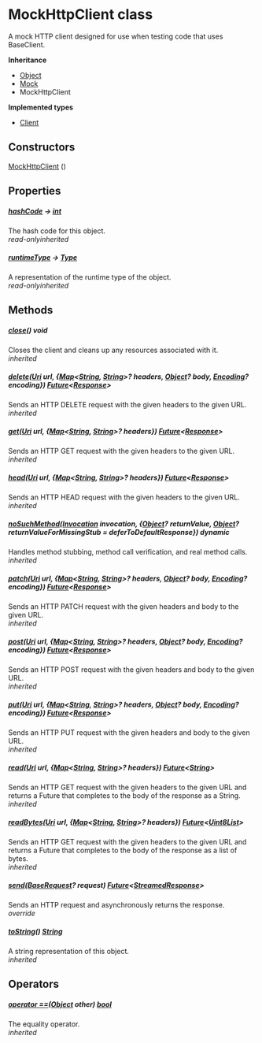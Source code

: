 


# MockHttpClient class









<p>A mock HTTP client designed for use when testing code that uses BaseClient.</p>



**Inheritance**

- [Object](https://api.flutter.dev/flutter/dart-core/Object-class.html)
- [Mock](https://pub.dev/documentation/mockito/5.4.0/mockito/Mock-class.html)
- MockHttpClient

**Implemented types**

- [Client](https://pub.dev/documentation/http/0.13.6/http/Client-class.html)







## Constructors

[MockHttpClient](../services_graphql_config/MockHttpClient/MockHttpClient.md) ()

   


## Properties

##### [hashCode](https://pub.dev/documentation/mockito/5.4.0/mockito/Mock/hashCode.html) &#8594; [int](https://api.flutter.dev/flutter/dart-core/int-class.html)



The hash code for this object.  
_<span class="feature">read-only</span><span class="feature">inherited</span>_



##### [runtimeType](https://api.flutter.dev/flutter/dart-core/Object/runtimeType.html) &#8594; [Type](https://api.flutter.dev/flutter/dart-core/Type-class.html)



A representation of the runtime type of the object.  
_<span class="feature">read-only</span><span class="feature">inherited</span>_





## Methods

##### [close](https://pub.dev/documentation/http/0.13.6/http/Client/close.html)() void



Closes the client and cleans up any resources associated with it.  
_<span class="feature">inherited</span>_



##### [delete](https://pub.dev/documentation/http/0.13.6/http/Client/delete.html)([Uri](https://api.flutter.dev/flutter/dart-core/Uri-class.html) url, {[Map](https://api.flutter.dev/flutter/dart-core/Map-class.html)&lt;[String](https://api.flutter.dev/flutter/dart-core/String-class.html), [String](https://api.flutter.dev/flutter/dart-core/String-class.html)>? headers, [Object](https://api.flutter.dev/flutter/dart-core/Object-class.html)? body, [Encoding](https://api.flutter.dev/flutter/dart-convert/Encoding-class.html)? encoding}) [Future](https://api.flutter.dev/flutter/dart-async/Future-class.html)&lt;[Response](https://pub.dev/documentation/http/0.13.6/http/Response-class.html)>



Sends an HTTP DELETE request with the given headers to the given URL.  
_<span class="feature">inherited</span>_



##### [get](https://pub.dev/documentation/http/0.13.6/http/Client/get.html)([Uri](https://api.flutter.dev/flutter/dart-core/Uri-class.html) url, {[Map](https://api.flutter.dev/flutter/dart-core/Map-class.html)&lt;[String](https://api.flutter.dev/flutter/dart-core/String-class.html), [String](https://api.flutter.dev/flutter/dart-core/String-class.html)>? headers}) [Future](https://api.flutter.dev/flutter/dart-async/Future-class.html)&lt;[Response](https://pub.dev/documentation/http/0.13.6/http/Response-class.html)>



Sends an HTTP GET request with the given headers to the given URL.  
_<span class="feature">inherited</span>_



##### [head](https://pub.dev/documentation/http/0.13.6/http/Client/head.html)([Uri](https://api.flutter.dev/flutter/dart-core/Uri-class.html) url, {[Map](https://api.flutter.dev/flutter/dart-core/Map-class.html)&lt;[String](https://api.flutter.dev/flutter/dart-core/String-class.html), [String](https://api.flutter.dev/flutter/dart-core/String-class.html)>? headers}) [Future](https://api.flutter.dev/flutter/dart-async/Future-class.html)&lt;[Response](https://pub.dev/documentation/http/0.13.6/http/Response-class.html)>



Sends an HTTP HEAD request with the given headers to the given URL.  
_<span class="feature">inherited</span>_



##### [noSuchMethod](https://pub.dev/documentation/mockito/5.4.0/mockito/Mock/noSuchMethod.html)([Invocation](https://api.flutter.dev/flutter/dart-core/Invocation-class.html) invocation, {[Object](https://api.flutter.dev/flutter/dart-core/Object-class.html)? returnValue, [Object](https://api.flutter.dev/flutter/dart-core/Object-class.html)? returnValueForMissingStub = deferToDefaultResponse}) dynamic



Handles method stubbing, method call verification, and real method calls.  
_<span class="feature">inherited</span>_



##### [patch](https://pub.dev/documentation/http/0.13.6/http/Client/patch.html)([Uri](https://api.flutter.dev/flutter/dart-core/Uri-class.html) url, {[Map](https://api.flutter.dev/flutter/dart-core/Map-class.html)&lt;[String](https://api.flutter.dev/flutter/dart-core/String-class.html), [String](https://api.flutter.dev/flutter/dart-core/String-class.html)>? headers, [Object](https://api.flutter.dev/flutter/dart-core/Object-class.html)? body, [Encoding](https://api.flutter.dev/flutter/dart-convert/Encoding-class.html)? encoding}) [Future](https://api.flutter.dev/flutter/dart-async/Future-class.html)&lt;[Response](https://pub.dev/documentation/http/0.13.6/http/Response-class.html)>



Sends an HTTP PATCH request with the given headers and body to the given
URL.  
_<span class="feature">inherited</span>_



##### [post](https://pub.dev/documentation/http/0.13.6/http/Client/post.html)([Uri](https://api.flutter.dev/flutter/dart-core/Uri-class.html) url, {[Map](https://api.flutter.dev/flutter/dart-core/Map-class.html)&lt;[String](https://api.flutter.dev/flutter/dart-core/String-class.html), [String](https://api.flutter.dev/flutter/dart-core/String-class.html)>? headers, [Object](https://api.flutter.dev/flutter/dart-core/Object-class.html)? body, [Encoding](https://api.flutter.dev/flutter/dart-convert/Encoding-class.html)? encoding}) [Future](https://api.flutter.dev/flutter/dart-async/Future-class.html)&lt;[Response](https://pub.dev/documentation/http/0.13.6/http/Response-class.html)>



Sends an HTTP POST request with the given headers and body to the given
URL.  
_<span class="feature">inherited</span>_



##### [put](https://pub.dev/documentation/http/0.13.6/http/Client/put.html)([Uri](https://api.flutter.dev/flutter/dart-core/Uri-class.html) url, {[Map](https://api.flutter.dev/flutter/dart-core/Map-class.html)&lt;[String](https://api.flutter.dev/flutter/dart-core/String-class.html), [String](https://api.flutter.dev/flutter/dart-core/String-class.html)>? headers, [Object](https://api.flutter.dev/flutter/dart-core/Object-class.html)? body, [Encoding](https://api.flutter.dev/flutter/dart-convert/Encoding-class.html)? encoding}) [Future](https://api.flutter.dev/flutter/dart-async/Future-class.html)&lt;[Response](https://pub.dev/documentation/http/0.13.6/http/Response-class.html)>



Sends an HTTP PUT request with the given headers and body to the given
URL.  
_<span class="feature">inherited</span>_



##### [read](https://pub.dev/documentation/http/0.13.6/http/Client/read.html)([Uri](https://api.flutter.dev/flutter/dart-core/Uri-class.html) url, {[Map](https://api.flutter.dev/flutter/dart-core/Map-class.html)&lt;[String](https://api.flutter.dev/flutter/dart-core/String-class.html), [String](https://api.flutter.dev/flutter/dart-core/String-class.html)>? headers}) [Future](https://api.flutter.dev/flutter/dart-async/Future-class.html)&lt;[String](https://api.flutter.dev/flutter/dart-core/String-class.html)>



Sends an HTTP GET request with the given headers to the given URL and
returns a Future that completes to the body of the response as a String.  
_<span class="feature">inherited</span>_



##### [readBytes](https://pub.dev/documentation/http/0.13.6/http/Client/readBytes.html)([Uri](https://api.flutter.dev/flutter/dart-core/Uri-class.html) url, {[Map](https://api.flutter.dev/flutter/dart-core/Map-class.html)&lt;[String](https://api.flutter.dev/flutter/dart-core/String-class.html), [String](https://api.flutter.dev/flutter/dart-core/String-class.html)>? headers}) [Future](https://api.flutter.dev/flutter/dart-async/Future-class.html)&lt;[Uint8List](https://api.flutter.dev/flutter/dart-typed_data/Uint8List-class.html)>



Sends an HTTP GET request with the given headers to the given URL and
returns a Future that completes to the body of the response as a list of
bytes.  
_<span class="feature">inherited</span>_



##### [send](../services_graphql_config/MockHttpClient/send.md)([BaseRequest](https://pub.dev/documentation/http/0.13.6/http/BaseRequest-class.html)? request) [Future](https://api.flutter.dev/flutter/dart-async/Future-class.html)&lt;[StreamedResponse](https://pub.dev/documentation/http/0.13.6/http/StreamedResponse-class.html)>



Sends an HTTP request and asynchronously returns the response.  
_<span class="feature">override</span>_



##### [toString](https://pub.dev/documentation/mockito/5.4.0/mockito/Mock/toString.html)() [String](https://api.flutter.dev/flutter/dart-core/String-class.html)



A string representation of this object.  
_<span class="feature">inherited</span>_





## Operators

##### [operator ==](https://pub.dev/documentation/mockito/5.4.0/mockito/Mock/operator_equals.html)([Object](https://api.flutter.dev/flutter/dart-core/Object-class.html) other) [bool](https://api.flutter.dev/flutter/dart-core/bool-class.html)



The equality operator.  
_<span class="feature">inherited</span>_















